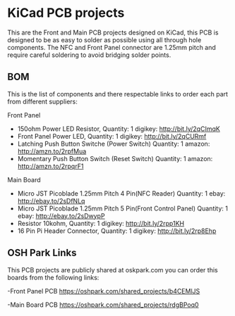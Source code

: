 # KiCad PCB projects
This are the Front and Main PCB projects designed on KiCad, this PCB is designed to be as easy to solder as possible using all through hole components. The NFC and
Front Panel connector are 1.25mm pitch and require careful soldering to avoid bridging solder points.

## BOM

This is the list of components and there respectable links to order each part from different suppliers:

Front Panel
- 150ohm Power LED Resistor, Quantity: 1 digikey: http://bit.ly/2qCImqK
- Front Panel Power LED, Quantity: 1 digikey: http://bit.ly/2qCURmf
- Latching Push Button Switche (Power Switch) Quantity: 1 amazon: http://amzn.to/2rpfMua
- Momentary Push Button Switch (Reset Switch) Quantity: 1 amazon: http://amzn.to/2rpqrF1

Main Board
- Micro JST Picoblade 1.25mm Pitch 4 Pin(NFC Reader) Quantity: 1 ebay: http://ebay.to/2sDfNLq
- Micro JST Picoblade 1.25mm Pitch 5 Pin(Front Control Panel) Quantity: 1 ebay: http://ebay.to/2sDwypP
- Resistor 10kohm, Quantity: 1 digikey: http://bit.ly/2rpp1KH
- 16 Pin Pi Header Connector, Quantity: 1 digikey: http://bit.ly/2rp8Ehp

## OSH Park Links
This PCB projects are publicly shared at oskpark.com you can order this boards from the following links:

-Front Panel PCB
https://oshpark.com/shared_projects/b4CEMlJS

-Main Board PCB
https://oshpark.com/shared_projects/rdgBPoq0

